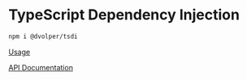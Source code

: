 # TypeScript Dependency Injection

```bash
npm i @dvolper/tsdi
```

[Usage](https://github.com/DavidVollmers/typescript-dependency-injection/tree/master/README.md)

[API Documentation](https://github.com/DavidVollmers/typescript-dependency-injection/tree/master/packages/tsdi/docs/globals.md)
